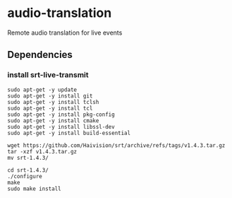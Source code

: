# audio-translation
Remote audio translation for live events

## Dependencies
### install srt-live-transmit
```
sudo apt-get -y update
sudo apt-get -y install git
sudo apt-get -y install tclsh
sudo apt-get -y install tcl
sudo apt-get -y install pkg-config
sudo apt-get -y install cmake
sudo apt-get -y install libssl-dev
sudo apt-get -y install build-essential

wget https://github.com/Haivision/srt/archive/refs/tags/v1.4.3.tar.gz
tar -xzf v1.4.3.tar.gz
mv srt-1.4.3/

cd srt-1.4.3/
./configure
make
sudo make install
```